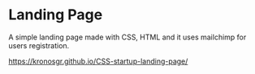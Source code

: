 # Landing Page

A simple landing page made with CSS, HTML and it uses mailchimp for users registration.

https://kronosgr.github.io/CSS-startup-landing-page/
